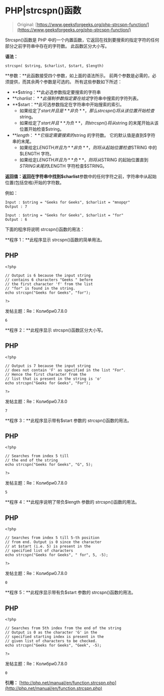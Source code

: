 # PHP|strcspn()函数

> Original: [https://www.geeksforgeeks.org/php-strcspn-function/](https://www.geeksforgeeks.org/php-strcspn-function/)

Strcspn()函数是 PHP 中的一个内置函数，它返回在找到要搜索的指定字符的任何部分之前字符串中存在的字符数。 此函数区分大小写。

**语法：**

```
strcspn( $string, $charlist, $start, $length)

```

**参数：**此函数接受四个参数，如上面的语法所示。 前两个参数是必需的，必须提供，而其余两个参数是可选的。 所有这些参数如下所述：

*   **$string：**此必选参数指定要搜索的字符串
*   **$charlist：**此强制参数指定要在给定$字符串中搜索的字符列表。
*   **$start：**此可选参数指定在字符串中开始搜索的索引。
    *   如果给定了$start 并且是**非负**，那么 strcspn()将从该位置开始检查$string。
    *   如果给定了$start 并且**为负**，则 strcspn()将从$string 的末尾开始从该位置开始检查$string。
*   **$length：**它指定需要搜索的$string 的字符数。 它的默认值是直到$字符串的末尾。
    *   如果给定$LENGTH 并且为**非负**，则将从起始位置检查$STRING 中的$LENGTH 字符。
    *   如果给定$LENGTH 并且为**负**，则将从$STRING 的起始位置直到$STRING 末尾的$LENGTH 字符检查$STRING。

**返回值：**返回在字符串中找到**$charlist**参数中的任何字符之前，字符串中从起始位置(包括空格)开始的字符数。

例如：

```
Input : $string = "Geeks for Geeks", $charlist = "mnopqr"
Output : 7

Input : $string = "Geeks for Geeks", $charlist = "for"
Output : 6

```

下面的程序将说明 strcspn()函数的用法：

**程序 1：**此程序显示 strcspn()函数的简单用法。

## PHP

```
<?php

// Output is 6 because the input string
// contains 6 characters "Geeks " before
// the first character 'f' from the list
// "for" is found in the string.
echo strcspn("Geeks for Geeks", "for");

?>
```

发帖主题：Re：Колибри0.7.8.0

```
6

```

**程序 2：**此程序显示 strcspn()函数区分大小写。

## PHP

```
<?php

// Output is 7 because the input string
// does not contain 'F' as specified in the list "For".
// Hence the first character from the
// list that is present in the string is 'o'
echo strcspn("Geeks for Geeks", "For");

?>
```

发帖主题：Re：Колибри0.7.8.0

```
7

```

**程序 3：**此程序显示带有$start 参数的 strcspn()函数的用法。

## PHP

```
<?php

// Searches from index 5 till
// the end of the string
echo strcspn("Geeks for Geeks", "G", 5);

?>
```

发帖主题：Re：Колибри0.7.8.0

```
5

```

**程序 4：**此程序说明了带负$length 参数的 strcspn()函数的用法。

## PHP

```
<?php

// Searches from index 5 till 5-th position
// from end. Output is 0 since the character
// at $start (i.e. 5) is present in the
// specified list of characters
echo strcspn("Geeks for Geeks", " for", 5, -5);

?>
```

发帖主题：Re：Колибри0.7.8.0

```
0

```

**程序 5：**此程序显示带有负$start 参数的 strcspn()函数的用法。

## PHP

```
<?php

// Searches from 5th index from the end of the string
// Output is 0 as the character 'G' in the
// specified starting index is present in the
// given list of characters to be checked.
echo strcspn("Geeks for Geeks", "Geek", -5);

?>
```

发帖主题：Re：Колибри0.7.8.0

```
0

```

**引用：**
[http://php.net/manual/en/function.strcspn.php](http://php.net/manual/en/function.strcspn.php)